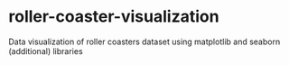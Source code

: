 # roller-coaster-visualization
Data visualization of roller coasters dataset using matplotlib and seaborn (additional) libraries
